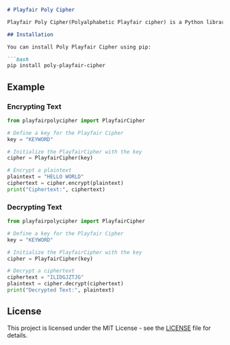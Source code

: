 ```markdown
# Playfair Poly Cipher

Playfair Poly Cipher(Polyalphabetic Playfair cipher) is a Python library that provides tools for encrypting and decrypting text using the Playfair Cipher with a customizable key matrix.

## Installation

You can install Poly Playfair Cipher using pip:

```bash
pip install poly-playfair-cipher
```

## Example

### Encrypting Text

```python
from playfairpolycipher import PlayfairCipher

# Define a key for the Playfair Cipher
key = "KEYWORD"

# Initialize the PlayfairCipher with the key
cipher = PlayfairCipher(key)

# Encrypt a plaintext
plaintext = "HELLO WORLD"
ciphertext = cipher.encrypt(plaintext)
print("Ciphertext:", ciphertext)
```

### Decrypting Text

```python
from playfairpolycipher import PlayfairCipher

# Define a key for the Playfair Cipher
key = "KEYWORD"

# Initialize the PlayfairCipher with the key
cipher = PlayfairCipher(key)

# Decrypt a ciphertext
ciphertext = "ILIDGJZTJG"
plaintext = cipher.decrypt(ciphertext)
print("Decrypted Text:", plaintext)
```

## License

This project is licensed under the MIT License - see the [LICENSE](LICENSE) file for details.
```